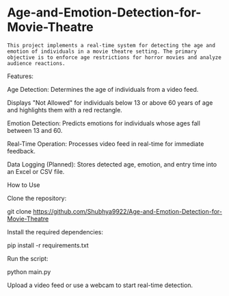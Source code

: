 # Age-and-Emotion-Detection-for-Movie-Theatre
    This project implements a real-time system for detecting the age and emotion of individuals in a movie theatre setting. The primary objective is to enforce age restrictions for horror movies and analyze audience reactions.

Features:

Age Detection: Determines the age of individuals from a video feed.

Displays "Not Allowed" for individuals below 13 or above 60 years of age and highlights them with a red rectangle.

Emotion Detection: Predicts emotions for individuals whose ages fall between 13 and 60.

Real-Time Operation: Processes video feed in real-time for immediate feedback.

Data Logging (Planned): Stores detected age, emotion, and entry time into an Excel or CSV file.



How to Use

Clone the repository:

git clone https://github.com/Shubhya9922/Age-and-Emotion-Detection-for-Movie-Theatre

Install the required dependencies:

pip install -r requirements.txt

Run the script:

python main.py

Upload a video feed or use a webcam to start real-time detection.
